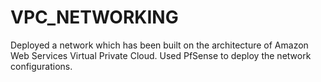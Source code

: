 # **VPC_NETWORKING**

Deployed a network which has been built on the architecture of Amazon Web Services Virtual Private Cloud. Used PfSense to deploy the network configurations.